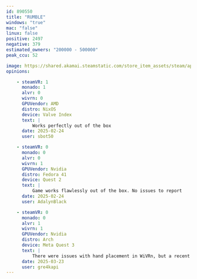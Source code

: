 ```yaml
---
id: 890550
title: "RUMBLE"
windows: "true"
mac: "false"
linux: false
positive: 2497
negative: 379
estimated_owners: "200000 - 500000"
peak_ccu: 52

image: https://shared.akamai.steamstatic.com/store_item_assets/steam/apps/890550/header.jpg?t=1726741428
opinions:

    - steamVR: 1
      monado: 1
      alvr: 0
      wivrn: 0
      GPUVendor: AMD
      distro: NixOS
      device: Valve Index
      text: |
          Works perfectly out of the box
      date: 2025-02-24
      user: sbot50

    - steamVR: 0
      monado: 0
      alvr: 0
      wivrn: 1
      GPUVendor: Nvidia
      distro: Fedora 41
      device: Quest 2
      text: |
          Game works flawlessly out of the box. No issues to report
      date: 2025-02-24
      user: AdalynBlack

    - steamVR: 0
      monado: 0
      alvr: 1
      wivrn: 1
      GPUVendor: Nvidia
      distro: Arch
      device: Meta Quest 3
      text: |
          There were issues with hand placement in WiVRn, but a recent commit fixed them!
      date: 2025-03-23
      user: gre4kapi
---
```


